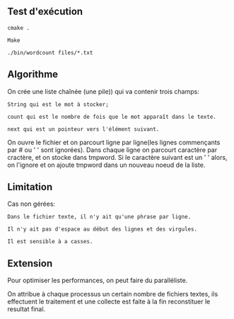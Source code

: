 
## Test d'exécution
```
cmake . 
```

```
Make 
```

```
./bin/wordcount files/*.txt
```
## Algorithme
On crée une liste chaînée (une pile)) qui va contenir trois champs:

	String qui est le mot à stocker;

	count qui est le nombre de fois que le mot apparaît dans le texte.

	next qui est un pointeur vers l'élément suivant.

On ouvre le fichier et on parcourt ligne par ligne(les lignes commençants par # ou ' ' sont ignorées).
Dans chaque ligne on parcourt caractère par cractère, et on stocke dans tmpword.
Si le caractère suivant est un ' ' alors, on l'ignore et on ajoute tmpword dans un nouveau noeud de la liste.

## Limitation
Cas non gérées:
	
	Dans le fichier texte, il n'y ait qu'une phrase par ligne.

	Il n'y ait pas d'espace au début des lignes et des virgules.

	Il est sensible à a casses.

## Extension

Pour optimiser les performances, on peut faire du paralléliste.

On attribue à chaque processus un certain nombre de fichiers textes, ils effectuent le traitement et une collecte est faite à la fin reconstituer le resultat final.


